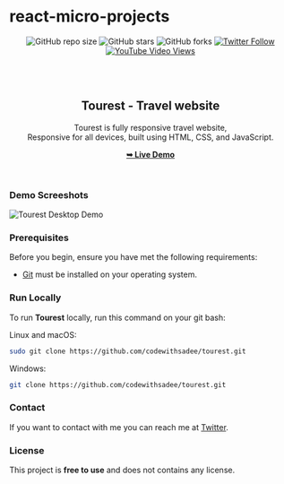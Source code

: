# react-micro-projects
<div align="center">
  
  ![GitHub repo size](https://img.shields.io/github/repo-size/codewithsadee/tourest)
  ![GitHub stars](https://img.shields.io/github/stars/codewithsadee/tourest?style=social)
  ![GitHub forks](https://img.shields.io/github/forks/codewithsadee/tourest?style=social)
  [![Twitter Follow](https://img.shields.io/twitter/follow/codewithsadee?style=social)](https://twitter.com/intent/follow?screen_name=codewithsadee)
  [![YouTube Video Views](https://img.shields.io/youtube/views/9ts7JnruWg4?style=social)](https://youtu.be/9ts7JnruWg4)

  <br />
  <br />

  <h2 align="center">Tourest - Travel website</h2>

  Tourest is fully responsive travel website, <br />Responsive for all devices, built using HTML, CSS, and JavaScript.

  <a href="https://codewithsadee.github.io/tourest/"><strong>➥ Live Demo</strong></a>

</div>

<br />

### Demo Screeshots

![Tourest Desktop Demo](./readme-images/desktop.png "Desktop Demo")

### Prerequisites

Before you begin, ensure you have met the following requirements:

* [Git](https://git-scm.com/downloads "Download Git") must be installed on your operating system.

### Run Locally

To run **Tourest** locally, run this command on your git bash:

Linux and macOS:

```bash
sudo git clone https://github.com/codewithsadee/tourest.git
```

Windows:

```bash
git clone https://github.com/codewithsadee/tourest.git
```

### Contact

If you want to contact with me you can reach me at [Twitter](https://www.twitter.com/codewithsadee).

### License

This project is **free to use** and does not contains any license.
